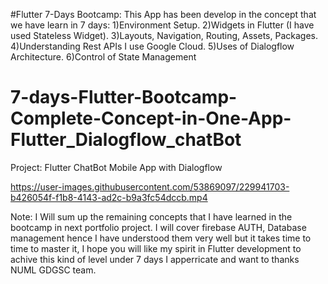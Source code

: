 #Flutter 7-Days Bootcamp:
This App has been develop in the concept that we have learn in 7 days:
1)Environment Setup.
2)Widgets in Flutter (I have used Stateless Widget).
3)Layouts, Navigation, Routing, Assets, Packages.
4)Understanding Rest APIs I use Google Cloud.
5)Uses of Dialogflow Architecture.
6)Control of State Management 

# 7-days-Flutter-Bootcamp-Complete-Concept-in-One-App-Flutter_Dialogflow_chatBot
Project:  Flutter ChatBot Mobile App with Dialogflow

https://user-images.githubusercontent.com/53869097/229941703-b426054f-f1b8-4143-ad2c-b9a3fc54dccb.mp4

Note: 
I Will sum up the remaining concepts that I have learned in the bootcamp in next portfolio project.
I will cover firebase AUTH, Database management hence I have understood them very well but it takes 
time to time to master it, I hope you will like my spirit in Flutter development to achive this kind of
level under 7 days I apperricate and want to thanks NUML GDGSC team.

